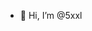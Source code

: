 - 👋 Hi, I’m @5xxl


<!---
5xxl/5xxl is a ✨ special ✨ repository because its `README.md` (this file) appears on your GitHub profile.
You can click the Preview link to take a look at your changes.
--->

